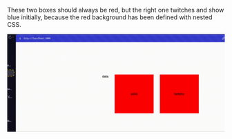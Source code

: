 These two boxes should always be red, but the right one twitches and show blue initially, because the red background has been defined with nested CSS.

![Watch the video](./twitchy-css.gif)

